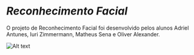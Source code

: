 # ***Reconhecimento Facial***

O projeto de Reconhecimento Facial foi desenvolvido pelos alunos Adriel Antunes, Iuri Zimmermann, Matheus Sena e Oliver Alexander.

![Alt text](![image](https://user-images.githubusercontent.com/78235795/118344639-9c7f8980-b505-11eb-820a-85366f45764e.png))
